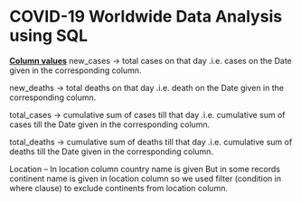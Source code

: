 # COVID-19 Worldwide Data Analysis using SQL

**<u>Column values</u>**
new_cases ->  total cases on that day
 .i.e. cases on the Date given in the corresponding column.

new_deaths -> total deaths on that day
 .i.e. death on the Date given in the corresponding column.

total_cases -> cumulative sum of cases till that day 
.i.e. cumulative sum of cases till the Date given in the corresponding column.

total_deaths -> cumulative sum of deaths till that day 
.i.e. cumulative sum of deaths till the Date given in the corresponding column.

Location – In location column country name is given 
But in some records continent name is given in location column so we used filter (condition in where clause) to exclude continents from location column.
